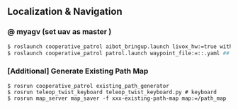 ## Localization & Navigation

### @ myagv (set uav as master )

```bash
$ roslaunch cooperative_patrol aibot_bringup.launch livox_hw:=true with_uav:=true
$ roslaunch cooperative_patrol patrol.launch waypoint_file:=::.yaml ## Patrol
```


### [Additional] Generate Existing Path Map

```bask
$ rosrun cooperative_patrol existing_path_generator
$ rosrun teleop_twist_keyboard teleop_twist_keyboard.py # keyboard
$ rosrun map_server map_saver -f xxx-existing-path-map map:=/path_map
```

